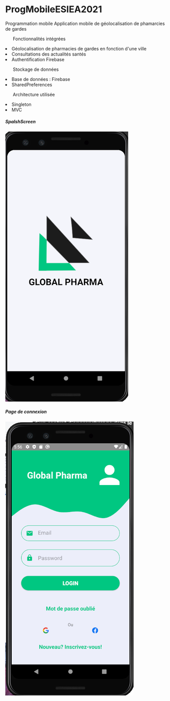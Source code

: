 # ProgMobileESIEA2021
Programmation mobile
Application mobile de géolocalisation de phamarcies de gardes

<ul>Fonctionnalités intégrées</ul>
<li>Géolocalisation de pharmacies de gardes en fonction d'une ville</li>
<li>Consultations des actualités santés </li>
<li>Authentification Firebase</li>

<ul>Stockage de données</ul>
<li>Base de données : Firebase</li>
<li>SharedPreferences</li>

<ul>Architecture utilisée</ul>
<li>Singleton</li>
<li>MVC</li>

<h5>SpalshScreen</h5>
<a href="Images/6.PNG"><img src="Images/6.PNG" with="auto" /> </a>
<h5>Page de connexion</h5>
<a href="Images/7.PNG"><img src="Images/7.PNG" with="auto" /> </a>


